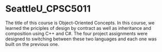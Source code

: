 # SeattleU_CPSC5011

The title of this course is Object-Oriented Concepts. In this course, we learned the priciples of design by contract as well as inheritance and composition using C++ and C#. The four project assignments were designed to switching between these two languages and each one was built on the previous one.
